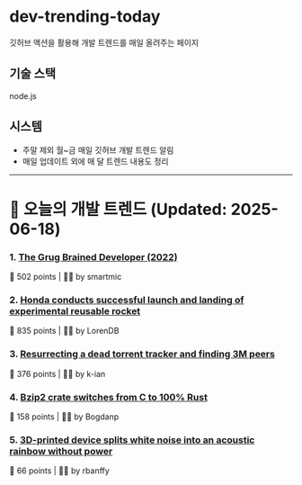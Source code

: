 # dev-trending-today
깃허브 액션을 활용해 개발 트렌드를 매일 올려주는 페이지

## 기술 스택
node.js
## 시스템
- 주말 제외 월~금 매일 깃허브 개발 트렌드 알림
- 매일 업데이트 외에 매 달 트렌드 내용도 정리
---

# 📰 오늘의 개발 트렌드 (Updated: 2025-06-18)

### 1. [The Grug Brained Developer (2022)](https://grugbrain.dev/)
💬 502 points | 🧑‍💻 by smartmic

### 2. [Honda conducts successful launch and landing of experimental reusable rocket](https://global.honda/en/topics/2025/c_2025-06-17ceng.html)
💬 835 points | 🧑‍💻 by LorenDB

### 3. [Resurrecting a dead torrent tracker and finding 3M peers](https://kianbradley.com/2025/06/15/resurrecting-a-dead-tracker.html)
💬 376 points | 🧑‍💻 by k-ian

### 4. [Bzip2 crate switches from C to 100% Rust](https://trifectatech.org/blog/bzip2-crate-switches-from-c-to-rust/)
💬 158 points | 🧑‍💻 by Bogdanp

### 5. [3D-printed device splits white noise into an acoustic rainbow without power](https://phys.org/news/2025-06-3d-device-white-noise-acoustic.html)
💬 66 points | 🧑‍💻 by rbanffy

